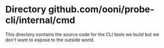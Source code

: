 # Directory github.com/ooni/probe-cli/internal/cmd

This directory contains the source code for the CLI tools we build
but we don't want to expose to the outside world.
